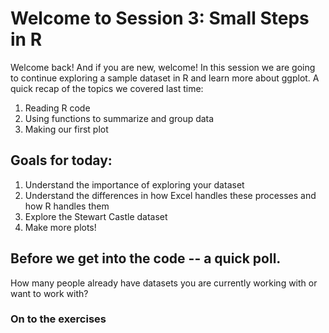 # Welcome to Session 3: Small Steps in R

Welcome back! And if you are new, welcome! In this session we are going to continue exploring a sample dataset in R and learn more about ggplot.
A quick recap of the topics we covered last time:

1. Reading R code
2. Using functions to summarize and group data
3. Making our first plot

## Goals for today:

1. Understand the importance of exploring your dataset 
2. Understand the differences in how Excel handles these processes and how R handles them
3. Explore the Stewart Castle dataset
4. Make more plots!

## Before we get into the code -- a quick poll.
How many people already have datasets you are currently working with or want to work with?

### On to the exercises
